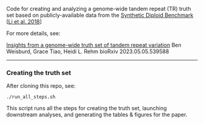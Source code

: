 Code for creating and analyzing a genome-wide tandem repeat (TR) truth set based on publicly-available data from the 
[Synthetic Diploid Benchmark](https://github.com/lh3/CHM-eval) [[Li et al. 2018](https://www.ncbi.nlm.nih.gov/pmc/articles/PMC6341484/)]

For more details, see:  
  
[Insights from a genome-wide truth set of tandem repeat variation](https://www.biorxiv.org/content/10.1101/2023.05.05.539588v1)
Ben Weisburd, Grace Tiao, Heidi L. Rehm
bioRxiv 2023.05.05.539588

---
### Creating the truth set

After cloning this repo, see:
```
./run_all_steps.sh
```
This script runs all the steps for creating the truth set, launching downstream analyses, and generating the tables & figures for the paper.

